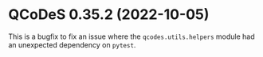 # QCoDeS 0.35.2 (2022-10-05)

This is a bugfix to fix an issue where the `qcodes.utils.helpers` module had an unexpected dependency
on `pytest`.
